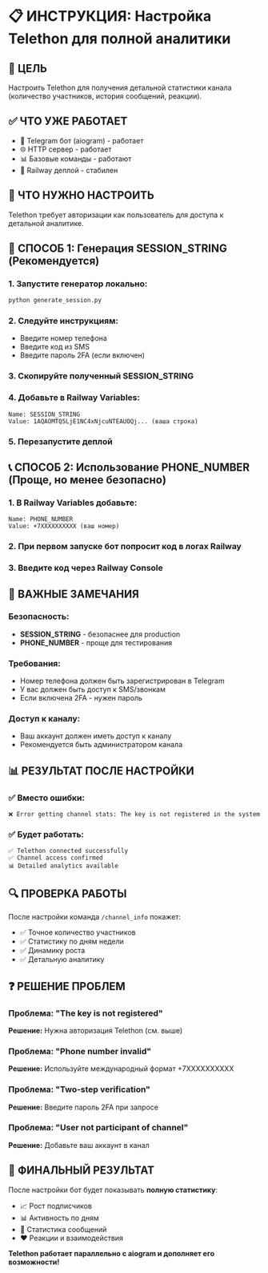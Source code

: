 # 📋 ИНСТРУКЦИЯ: Настройка Telethon для полной аналитики

## 🎯 ЦЕЛЬ
Настроить Telethon для получения детальной статистики канала (количество участников, история сообщений, реакции).

## ✅ ЧТО УЖЕ РАБОТАЕТ
- 🤖 Telegram бот (aiogram) - работает
- 🌐 HTTP сервер - работает  
- 📊 Базовые команды - работают
- 🔧 Railway деплой - стабилен

## 🔧 ЧТО НУЖНО НАСТРОИТЬ
Telethon требует авторизации как пользователь для доступа к детальной аналитике.

## 📱 СПОСОБ 1: Генерация SESSION_STRING (Рекомендуется)

### 1. Запустите генератор локально:
```bash
python generate_session.py
```

### 2. Следуйте инструкциям:
- Введите номер телефона
- Введите код из SMS
- Введите пароль 2FA (если включен)

### 3. Скопируйте полученный SESSION_STRING

### 4. Добавьте в Railway Variables:
```
Name: SESSION_STRING
Value: 1AQAOMTQ5LjE1NC4xNjcuNTEAUOQj... (ваша строка)
```

### 5. Перезапустите деплой

## 📞 СПОСОБ 2: Использование PHONE_NUMBER (Проще, но менее безопасно)

### 1. В Railway Variables добавьте:
```
Name: PHONE_NUMBER  
Value: +7XXXXXXXXXX (ваш номер)
```

### 2. При первом запуске бот попросит код в логах Railway

### 3. Введите код через Railway Console

## 🚨 ВАЖНЫЕ ЗАМЕЧАНИЯ

### Безопасность:
- **SESSION_STRING** - безопаснее для production
- **PHONE_NUMBER** - проще для тестирования

### Требования:
- Номер телефона должен быть зарегистрирован в Telegram
- У вас должен быть доступ к SMS/звонкам
- Если включена 2FA - нужен пароль

### Доступ к каналу:
- Ваш аккаунт должен иметь доступ к каналу
- Рекомендуется быть администратором канала

## 📊 РЕЗУЛЬТАТ ПОСЛЕ НАСТРОЙКИ

### ✅ Вместо ошибки:
```
❌ Error getting channel stats: The key is not registered in the system
```

### ✅ Будет работать:
```
✅ Telethon connected successfully
✅ Channel access confirmed
📊 Detailed analytics available
```

## 🔍 ПРОВЕРКА РАБОТЫ

После настройки команда `/channel_info` покажет:
- ✅ Точное количество участников
- ✅ Статистику по дням недели
- ✅ Динамику роста
- ✅ Детальную аналитику

## ❓ РЕШЕНИЕ ПРОБЛЕМ

### Проблема: "The key is not registered"
**Решение:** Нужна авторизация Telethon (см. выше)

### Проблема: "Phone number invalid" 
**Решение:** Используйте международный формат +7XXXXXXXXXX

### Проблема: "Two-step verification"
**Решение:** Введите пароль 2FA при запросе

### Проблема: "User not participant of channel"
**Решение:** Добавьте ваш аккаунт в канал

## 🎉 ФИНАЛЬНЫЙ РЕЗУЛЬТАТ

После настройки бот будет показывать **полную статистику**:
- 📈 Рост подписчиков  
- 📊 Активность по дням
- 💬 Статистика сообщений
- ❤️ Реакции и взаимодействия

**Telethon работает параллельно с aiogram и дополняет его возможности!**
